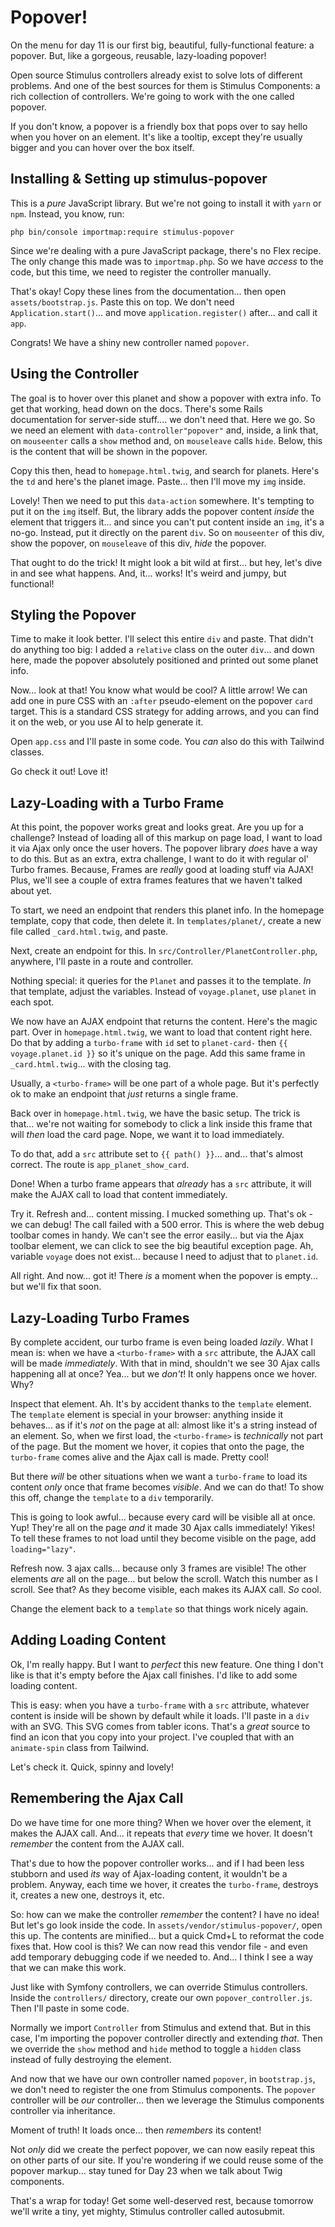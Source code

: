 # Popover!

On the menu for day 11 is our first big, beautiful, fully-functional feature:
a popover. But, like a gorgeous, reusable, lazy-loading popover!

Open source Stimulus controllers already exist to solve lots of different problems.
And one of the best sources for them is Stimulus Components: a rich collection of
controllers. We're going to work with the one called popover.

If you don't know, a popover is a friendly box that pops over to say hello when
you hover on an element. It's like a tooltip, except they're usually bigger and
you can hover over the box itself.

## Installing & Setting up stimulus-popover

This is a *pure* JavaScript library. But we're not going to install it with
`yarn` or `npm`. Instead, you know, run:

```terminal
php bin/console importmap:require stimulus-popover
```

Since we're dealing with a pure JavaScript package, there's no Flex recipe. The
only change this made was to `importmap.php`. So we have *access* to the code, but
this time, we need to register the controller manually.

That's okay! Copy these lines from the documentation... then open `assets/bootstrap.js`.
Paste this on top. We don't need `Application.start()`... and move
`application.register()` after... and call it `app`.

Congrats! We have a shiny new controller named `popover`.

## Using the Controller

The goal is to hover over this planet and show a popover with extra info. To get
that working, head down on the docs. There's some Rails
documentation for server-side stuff.... we don't need that. Here we go.
So we need an element with `data-controller"popover"` and, inside, a link that,
on `mouseenter` calls a `show` method and, on `mouseleave` calls `hide`. Below,
this is the content that will be shown in the popover.

Copy this then, head to `homepage.html.twig`, and search for planets. Here's the
`td` and here's the planet image. Paste... then I'll move my `img` inside.

Lovely! Then we need to put this `data-action` somewhere. It's tempting to put
it on the `img` itself. But, the library adds the popover content *inside* the element
that triggers it... and since you can't put content inside an `img`, it's a no-go.
Instead, put it directly on the parent `div`. So on `mouseenter` of this div, show
the popover, on `mouseleave` of this div, *hide* the popover.

That ought to do the trick! It might look a bit wild at first... but hey, let's dive
in and see what happens. And, it... works! It's weird and jumpy, but functional!

## Styling the Popover

Time to make it look better. I'll select this entire `div` and paste. That
didn't do anything too big: I added a `relative` class on the outer `div`... and
down here, made the popover absolutely positioned and printed out some planet
info.

Now... look at that! You know what would be cool? A little arrow! We can
add one in pure CSS with an `:after` pseudo-element on the popover `card` target.
This is a standard CSS strategy for adding arrows, and you can find it on the
web, or you use AI to help generate it.

Open `app.css` and I'll paste in some code. You *can* also do this with Tailwind
classes.

Go check it out! Love it!

## Lazy-Loading with a Turbo Frame

At this point, the popover works great and looks great. Are you up for a challenge?
Instead of loading all of this markup on page load, I want to load it via Ajax only
once the user hovers. The popover library *does* have a way to do
this. But as an extra, extra challenge, I want to do it with regular ol' Turbo
frames. Because, Frames are *really* good at loading stuff via AJAX! Plus, we'll
see a couple of extra frames features that we haven't talked about yet.

To start, we need an endpoint that renders this planet info. In the homepage
template, copy that code, then delete it. In `templates/planet/`, create a new file
called `_card.html.twig`, and paste.

Next, create an endpoint for this. In `src/Controller/PlanetController.php`, anywhere,
I'll paste in a route and controller.

Nothing special: it queries for the `Planet` and passes it to the template. *In*
that template, adjust the variables. Instead of `voyage.planet`, use `planet`
in each spot.

We now have an AJAX endpoint that returns the content. Here's the magic part.
Over in `homepage.html.twig`, we want to load that content right here. Do that
by adding a `turbo-frame` with `id` set to `planet-card-` then `{{ voyage.planet.id }}`
so it's unique on the page. Add this same frame in `_card.html.twig`... with the
closing tag.

Usually, a `<turbo-frame>` will be one part of a whole page. But it's perfectly
ok to make an endpoint that *just* returns a single frame.

Back over in `homepage.html.twig`, we have the basic setup. The trick is that...
we're not waiting for somebody to click a link inside this frame that will *then*
load the card page. Nope, we want it to load immediately.

To do that, add a `src` attribute set to `{{ path() }}`... and... that's almost
correct. The route is `app_planet_show_card`.

Done! When a turbo frame appears that *already* has a `src` attribute, it will
make the AJAX call to load that content immediately.

Try it. Refresh and... content missing. I mucked something up. That's
ok - we can debug! The call failed with a 500 error. This is where the web debug
toolbar comes in handy. We can't see the error easily... but via the Ajax toolbar
element, we can click to see the big beautiful exception page. Ah, variable
`voyage` does not exist... because I need to adjust that to `planet.id`.

All right. And now... got it! There *is* a moment when the popover is empty...
but we'll fix that soon.

## Lazy-Loading Turbo Frames

By complete accident, our turbo frame is even being loaded *lazily*. What I mean is:
when we have a `<turbo-frame>` with a `src` attribute, the AJAX call will be made
*immediately*. With that in mind, shouldn't we see 30 Ajax calls happening all at
once? Yea... but we *don't*! It only happens once we hover. Why?

Inspect that element. Ah. It's by accident thanks to the `template` element. The
`template` element is special in your browser: anything inside it behaves... as if it's
*not* on the page at all: almost like it's a string instead of an element. So, when
we first load, the `<turbo-frame>` is *technically* not part of the page. But the
moment we hover, it copies that onto the page, the `turbo-frame` comes alive
and the Ajax call is made. Pretty cool!

But there *will* be other situations when we want a `turbo-frame` to
load its content *only* once that frame becomes *visible*. And we can do that!
To show this off, change the `template` to a `div` temporarily.

This is going to look awful... because every card will be visible all at once.
Yup! They're all on the page *and* it made 30 Ajax calls immediately! Yikes! To
tell these frames to not load until they become visible on the page, add `loading="lazy"`.

Refresh now. 3 ajax calls... because only 3 frames are visible! The other elements
*are* all on the page... but below the scroll. Watch this number as I scroll. See
that? As they become visible, each makes its AJAX call. *So* cool.

Change the element back to a `template` so that things work nicely again.

## Adding Loading Content

Ok, I'm really happy. But I want to *perfect* this new feature. One thing I don't like
is that it's empty before the Ajax call finishes. I'd like to add some loading
content.

This is easy: when you have a `turbo-frame` with a `src` attribute, whatever content
is inside will be shown by default while it loads. I'll paste in a `div` with
an SVG. This SVG comes from tabler icons. That's a *great* source to find an icon
that you copy into your project. I've coupled that with an `animate-spin` class from
Tailwind.

Let's check it. Quick, spinny and lovely!

## Remembering the Ajax Call

Do we have time for one more thing? When we hover over the element, it makes the
AJAX call. And... it repeats that *every* time we hover. It doesn't *remember* the
content from the AJAX call.

That's due to how the popover controller works... and if I had been less stubborn
and used *its* way of Ajax-loading content, it wouldn't be a problem. Anyway,
each time we hover, it creates the `turbo-frame`, destroys it, creates a new one,
destroys it, etc.

So: how can we make the controller *remember* the content? I have no idea! But 
let's go look inside the code. In `assets/vendor/stimulus-popover/`, open this
up. The contents are minified... but a quick Cmd+L to reformat the code fixes that.
How cool is this? We can now read this vendor file - and even add temporary debugging
code if we needed to. And... I think I see a way that we can make this work.

Just like with Symfony controllers, we can override Stimulus controllers. Inside
the `controllers/` directory, create our own `popover_controller.js`. Then I'll
paste in some code.

Normally we import `Controller` from Stimulus and extend that. But in
this case, I'm importing the popover controller directly and extending *that*.
Then we override the `show` method and `hide` method to toggle a `hidden` class
instead of fully destroying the element.

And now that we have our own controller named `popover`, in `bootstrap.js`, we
don't need to register the one from Stimulus components. The `popover` controller
will be *our* controller... then we leverage the Stimulus components controller
via inheritance.

Moment of truth! It loads once... then *remembers* its content! 

Not *only* did we create the perfect popover, we can now easily repeat this on other
parts of our site. If you're wondering if we could reuse some of the popover markup...
stay tuned for Day 23 when we talk about Twig components.

That's a wrap for today! Get some well-deserved rest, because tomorrow we'll
write a tiny, yet mighty, Stimulus controller called autosubmit.
